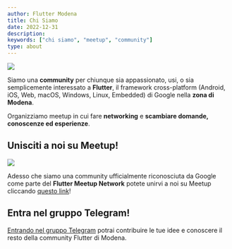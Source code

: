 ```yaml
---
author: Flutter Modena
title: Chi Siamo
date: 2022-12-31
description:
keywords: ["chi siamo", "meetup", "community"]
type: about
---
```


![](/fluttermodena.png)

Siamo una **community** per chiunque sia appassionato, usi, o sia semplicemente interessato a **Flutter**, il framework cross-platform (Android, iOS, Web, macOS, Windows, Linux, Embedded) di Google nella **zona di Modena**.

Organizziamo meetup in cui fare **networking** e **scambiare domande, conoscenze ed esperienze**.

## Unisciti a noi su Meetup!

![](https://www.meetup.com/mu_static/en-US/logo--script.004ada05.svg)

Adesso che siamo una community ufficialmente riconosciuta da Google come parte del **Flutter Meetup Network** potete unirvi a noi su Meetup cliccando [questo link](https://www.meetup.com/flutter-modena/)!

## Entra nel gruppo Telegram!

[Entrando nel gruppo Telegram](https://t.me/fluttermodena) potrai contribuire le tue idee e conoscere il resto della community Flutter di Modena.
